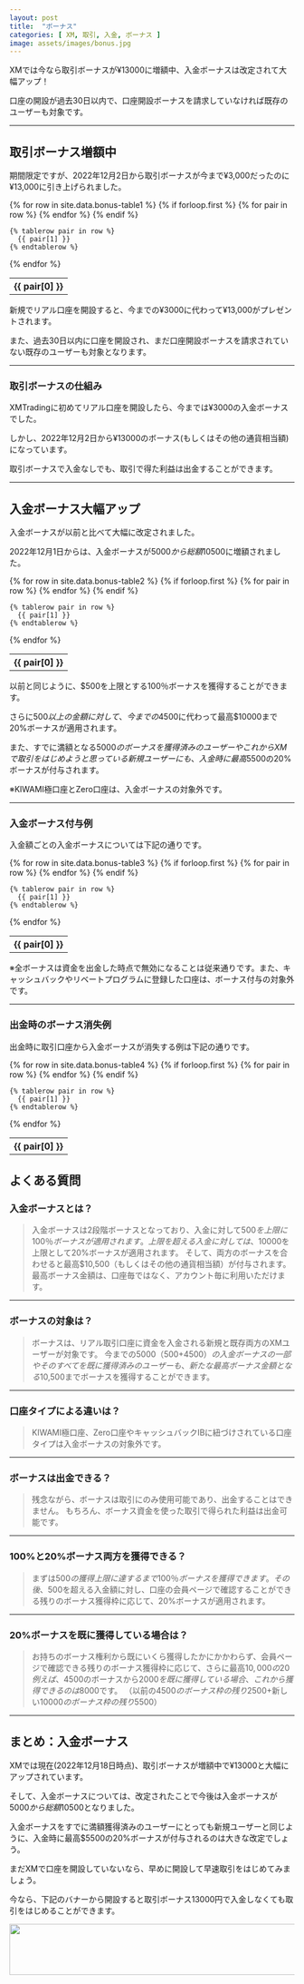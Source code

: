 ```yaml
---
layout: post
title:  "ボーナス"
categories: [ XM, 取引, 入金, ボーナス ]
image: assets/images/bonus.jpg
---
```


XMでは今なら取引ボーナスが¥13000に増額中、入金ボーナスは改定されて大幅アップ！

口座の開設が過去30日以内で、口座開設ボーナスを請求していなければ既存のユーザーも対象です。


<hr>

## 取引ボーナス増額中

期間限定ですが、2022年12月2日から取引ボーナスが今まで¥3,000だったのに¥13,000に引き上げられました。

<table>
  {% for row in site.data.bonus-table1 %}
    {% if forloop.first %}
    <tr>
      {% for pair in row %}
        <th>{{ pair[0] }}</th>
      {% endfor %}
    </tr>
    {% endif %}

    {% tablerow pair in row %}
      {{ pair[1] }}
    {% endtablerow %}
  {% endfor %}
</table>

新規でリアル口座を開設すると、今までの¥3000に代わって¥13,000がプレゼントされます。

また、過去30日以内に口座を開設され、まだ口座開設ボーナスを請求されていない既存のユーザーも対象となります。
<hr>

### 取引ボーナスの仕組み

XMTradingに初めてリアル口座を開設したら、今までは¥3000の入金ボーナスでした。

しかし、2022年12月2日から¥13000のボーナス(もしくはその他の通貨相当額)になっています。

取引ボーナスで入金なしでも、取引で得た利益は出金することができます。

<hr>

## 入金ボーナス大幅アップ

入金ボーナスが以前と比べて大幅に改定されました。

2022年12月1日からは、入金ボーナスが$5000から総額$10500に増額されました。

<table>
  {% for row in site.data.bonus-table2 %}
    {% if forloop.first %}
    <tr>
      {% for pair in row %}
        <th>{{ pair[0] }}</th>
      {% endfor %}
    </tr>
    {% endif %}

    {% tablerow pair in row %}
      {{ pair[1] }}
    {% endtablerow %}
  {% endfor %}
</table>

以前と同じように、$500を上限とする100％ボーナスを獲得することができます。

さらに$500以上の金額に対して、今までの$4500に代わって最高$10000まで20%ボーナスが適用されます。

また、すでに満額となる$5000のボーナスを獲得済みのユーザーやこれからXMで取引をはじめようと思っている新規ユーザーにも、入金時に最高$5500の20%ボーナスが付与されます。

※KIWAMI極口座とZero口座は、入金ボーナスの対象外です。


<hr>

### 入金ボーナス付与例

入金額ごとの入金ボーナスについては下記の通りです。

<table>
  {% for row in site.data.bonus-table3 %}
    {% if forloop.first %}
    <tr>
      {% for pair in row %}
        <th>{{ pair[0] }}</th>
      {% endfor %}
    </tr>
    {% endif %}

    {% tablerow pair in row %}
      {{ pair[1] }}
    {% endtablerow %}
  {% endfor %}
</table>

※全ボーナスは資金を出金した時点で無効になることは従来通りです。また、キャッシュバックやリベートプログラムに登録した口座は、ボーナス付与の対象外です。

<hr>

### 出金時のボーナス消失例

出金時に取引口座から入金ボーナスが消失する例は下記の通りです。

<table>
  {% for row in site.data.bonus-table4 %}
    {% if forloop.first %}
    <tr>
      {% for pair in row %}
        <th>{{ pair[0] }}</th>
      {% endfor %}
    </tr>
    {% endif %}

    {% tablerow pair in row %}
      {{ pair[1] }}
    {% endtablerow %}
  {% endfor %}
</table>


## よくある質問

### 入金ボーナスとは？

>入金ボーナスは2段階ボーナスとなっており、入金に対して$500を上限に100％ボーナスが適用されます。
上限を超える入金に対しては、$10000を上限として20%ボーナスが適用されます。
そして、両方のボーナスを合わせると最高$10,500（もしくはその他の通貨相当額）が付与されます。
最高ボーナス金額は、口座毎ではなく、アカウント毎に利用いただけます。

<hr>

### ボーナスの対象は？

>ボーナスは、リアル取引口座に資金を入金される新規と既存両方のXMユーザーが対象です。
今までの$5000（$500+$4500）の入金ボーナスの一部やそのすべてを既に獲得済みのユーザーも、新たな最高ボーナス金額となる$10,500までボーナスを獲得することができます。

<hr>

### 口座タイプによる違いは？

>KIWAMI極口座、Zero口座やキャッシュバックIBに紐づけされている口座タイプは入金ボーナスの対象外です。

<hr>

### ボーナスは出金できる？

>残念ながら、ボーナスは取引にのみ使用可能であり、出金することはできません。
もちろん、ボーナス資金を使った取引で得られた利益は出金可能です。

<hr>

### 100%と20%ボーナス両方を獲得できる？

>まずは$500の獲得上限に達するまで100％ボーナスを獲得できます。
その後、$500を超える入金額に対し、口座の会員ページで確認することができる残りのボーナス獲得枠に応じて、20%ボーナスが適用されます。

<hr>

### 20%ボーナスを既に獲得している場合は？

>お持ちのボーナス権利から既にいくら獲得したかにかかわらず、会員ページで確認できる残りのボーナス獲得枠に応じて、さらに最高$10,000の20%ボーナスを獲得することができます。
例えば、$4500のボーナスから$2000を既に獲得している場合、これから獲得できるのは$8000です。
（以前の$4500のボーナス枠の残り$2500+新しい$10000のボーナス枠の残り$5500）

<hr>

## まとめ：入金ボーナス

XMでは現在(2022年12月18日時点)、取引ボーナスが増額中で¥13000と大幅にアップされています。

そして、入金ボーナスについては、改定されたことで今後は入金ボーナスが$5000から総額$10500となりました。

入金ボーナスをすでに満額獲得済みのユーザーにとっても新規ユーザーと同じように、入金時に最高$5500の20%ボーナスが付与されるのは大きな改定でしょう。

まだXMで口座を開設していないなら、早めに開設して早速取引をはじめてみましょう。

今なら、下記のバナーから開設すると取引ボーナス13000円で入金しなくても取引をはじめることができます。

<a href="https://clicks.affstrack.com/c?m=7952&c=550036" referrerpolicy="no-referrer-when-downgrade"><img src="https://ads.affstrack.com/i/7952?c=550036" width="728" height="90" referrerpolicy="no-referrer-when-downgrade"/></a>


